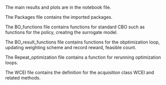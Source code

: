The main results and plots are in the notebook file.

The Packages file contains the imported packages.

The BO_functions file contains functions for standard CBO such as functions for the policy, creating the surrogate model.

The BO_result_functions file contains functions for the obptimization loop, updating weighting scheme and record reward, feasible count.

The Repeat_optimization file contains a function for rerunning optimization loops.

The WCEI file contains the definition for the acquisition class WCEI and related methods.
